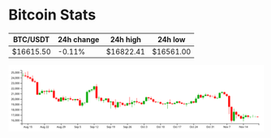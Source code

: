 # Bitcoin Stats

BTC/USDT|24h change|24h high|24h low|
|---|---|---|---|
|$16615.50|-0.11%|$16822.41|$16561.00|

<img src="./chart.svg">
